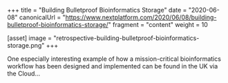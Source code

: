 +++
title = "Building Bulletproof Bioinformatics Storage"
date = "2020-06-08"
canonicalUrl = "https://www.nextplatform.com/2020/06/08/building-bulletproof-bioinformatics-storage/"
fragment = "content"
weight = 10

[asset]
    image = "retrospective-building-bulletproof-bioinformatics-storage.png"
+++

One especially interesting example of how a mission-critical bioinformatics 
workflow has been designed and implemented can be found in the UK via the 
Cloud...
